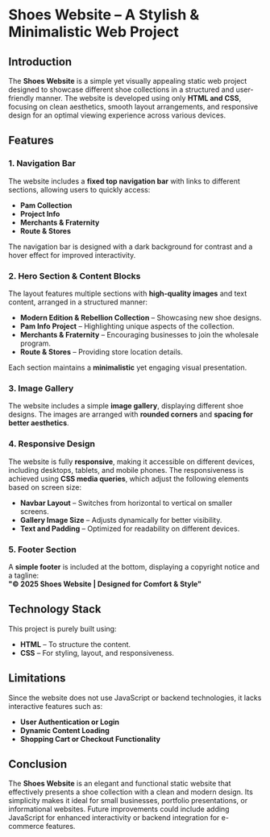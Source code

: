 # **Shoes Website – A Stylish & Minimalistic Web Project**  

## **Introduction**  
The **Shoes Website** is a simple yet visually appealing static web project designed to showcase different shoe collections in a structured and user-friendly manner. The website is developed using only **HTML and CSS**, focusing on clean aesthetics, smooth layout arrangements, and responsive design for an optimal viewing experience across various devices.  

## **Features**  

### **1. Navigation Bar**  
The website includes a **fixed top navigation bar** with links to different sections, allowing users to quickly access:  
- **Pam Collection**  
- **Project Info**  
- **Merchants & Fraternity**  
- **Route & Stores**  

The navigation bar is designed with a dark background for contrast and a hover effect for improved interactivity.  

### **2. Hero Section & Content Blocks**  
The layout features multiple sections with **high-quality images** and text content, arranged in a structured manner:  
- **Modern Edition & Rebellion Collection** – Showcasing new shoe designs.  
- **Pam Info Project** – Highlighting unique aspects of the collection.  
- **Merchants & Fraternity** – Encouraging businesses to join the wholesale program.  
- **Route & Stores** – Providing store location details.  

Each section maintains a **minimalistic** yet engaging visual presentation.  

### **3. Image Gallery**  
The website includes a simple **image gallery**, displaying different shoe designs. The images are arranged with **rounded corners** and **spacing for better aesthetics**.  

### **4. Responsive Design**  
The website is fully **responsive**, making it accessible on different devices, including desktops, tablets, and mobile phones. The responsiveness is achieved using **CSS media queries**, which adjust the following elements based on screen size:  
- **Navbar Layout** – Switches from horizontal to vertical on smaller screens.  
- **Gallery Image Size** – Adjusts dynamically for better visibility.  
- **Text and Padding** – Optimized for readability on different devices.  

### **5. Footer Section**  
A **simple footer** is included at the bottom, displaying a copyright notice and a tagline:  
**"&copy; 2025 Shoes Website | Designed for Comfort & Style"**  

## **Technology Stack**  
This project is purely built using:  
- **HTML** – To structure the content.  
- **CSS** – For styling, layout, and responsiveness.  

## **Limitations**  
Since the website does not use JavaScript or backend technologies, it lacks interactive features such as:  
- **User Authentication or Login**  
- **Dynamic Content Loading**  
- **Shopping Cart or Checkout Functionality**  

## **Conclusion**  
The **Shoes Website** is an elegant and functional static website that effectively presents a shoe collection with a clean and modern design. Its simplicity makes it ideal for small businesses, portfolio presentations, or informational websites. Future improvements could include adding JavaScript for enhanced interactivity or backend integration for e-commerce features.
